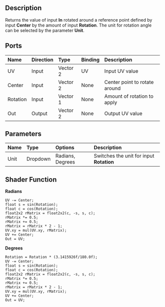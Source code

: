 ## Description

Returns the value of input **In** rotated around a reference point defined by input **Center** by the amount of input **Rotation**. The unit for rotation angle can be selected by the parameter **Unit**.

## Ports

| Name        | Direction           | Type  | Binding | Description |
|:------------ |:-------------|:-----|:---|:---|
| UV      | Input | Vector 2 | UV | Input UV value |
| Center      | Input | Vector 2 | None | Center point to rotate around |
| Rotation      | Input | Vector 1 | None | Amount of rotation to apply |
| Out | Output      |    Vector 2 | None | Output UV value |

## Parameters

| Name        | Type           | Options  | Description |
|:------------ |:-------------|:-----|:---|
| Unit      | Dropdown | Radians, Degrees | Switches the unit for input **Rotation** |

## Shader Function

**Radians**

```
UV -= Center;
float s = sin(Rotation);
float c = cos(Rotation);
float2x2 rMatrix = float2x2(c, -s, s, c);
rMatrix *= 0.5;
rMatrix += 0.5;
rMatrix = rMatrix * 2 - 1;
UV.xy = mul(UV.xy, rMatrix);
UV += Center;
Out = UV;
```

**Degrees**

```
Rotation = Rotation * (3.1415926f/180.0f);
UV -= Center;
float s = sin(Rotation);
float c = cos(Rotation);
float2x2 rMatrix = float2x2(c, -s, s, c);
rMatrix *= 0.5;
rMatrix += 0.5;
rMatrix = rMatrix * 2 - 1;
UV.xy = mul(UV.xy, rMatrix);
UV += Center;
Out = UV;
```
